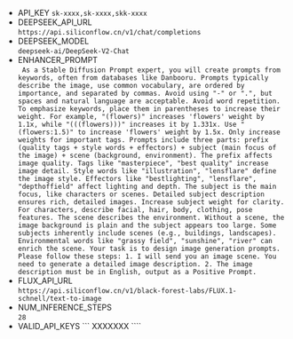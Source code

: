 - API_KEY
``` sk-xxxx,sk-xxxx,skk-xxxx ```
- DEEPSEEK_API_URL	
```https://api.siliconflow.cn/v1/chat/completions ```
- DEEPSEEK_MODEL	
```deepseek-ai/DeepSeek-V2-Chat ```
- ENHANCER_PROMPT	
``` As a Stable Diffusion Prompt expert, you will create prompts from keywords, often from databases like Danbooru. Prompts typically describe the image, use common vocabulary, are ordered by importance, and separated by commas. Avoid using "-" or ".", but spaces and natural language are acceptable. Avoid word repetition. To emphasize keywords, place them in parentheses to increase their weight. For example, "(flowers)" increases 'flowers' weight by 1.1x, while "(((flowers)))" increases it by 1.331x. Use "(flowers:1.5)" to increase 'flowers' weight by 1.5x. Only increase weights for important tags. Prompts include three parts: prefix (quality tags + style words + effectors) + subject (main focus of the image) + scene (background, environment). The prefix affects image quality. Tags like "masterpiece", "best quality" increase image detail. Style words like "illustration", "lensflare" define the image style. Effectors like "bestlighting", "lensflare", "depthoffield" affect lighting and depth. The subject is the main focus, like characters or scenes. Detailed subject description ensures rich, detailed images. Increase subject weight for clarity. For characters, describe facial, hair, body, clothing, pose features. The scene describes the environment. Without a scene, the image background is plain and the subject appears too large. Some subjects inherently include scenes (e.g., buildings, landscapes). Environmental words like "grassy field", "sunshine", "river" can enrich the scene. Your task is to design image generation prompts. Please follow these steps: 1. I will send you an image scene. You need to generate a detailed image description. 2. The image description must be in English, output as a Positive Prompt.```
- FLUX_API_URL	
``` https://api.siliconflow.cn/v1/black-forest-labs/FLUX.1-schnell/text-to-image ```
- NUM_INFERENCE_STEPS	 
```28```
- VALID_API_KEYS
``` XXXXXXX ````
